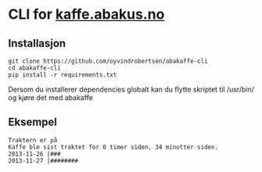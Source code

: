 # CLI for [kaffe.abakus.no](http://kaffe.abakus.no)

## Installasjon

    git clone https://github.com/oyvindrobertsen/abakaffe-cli
    cd abakaffe-cli
    pip install -r requirements.txt

Dersom du installerer dependencies globalt kan du flytte skriptet til /usr/bin/ og kjøre det med abakaffe

## Eksempel

    Traktern er på
    Kaffe ble sist traktet for 0 timer siden, 34 minutter siden.
    2013-11-26 |###
    2013-11-27 |########
